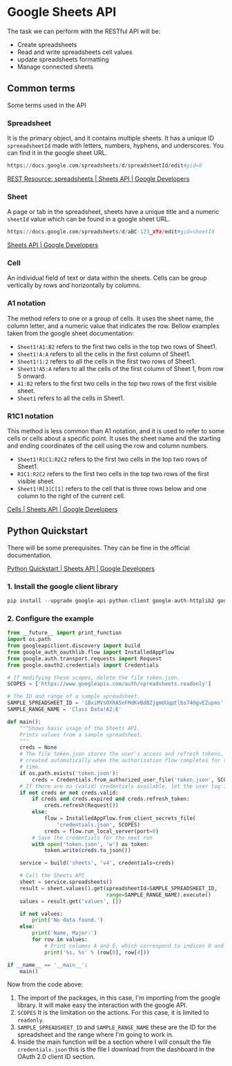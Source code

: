 # Google Sheets API

The task we can perform with the RESTful API will be:

- Create spreadsheets
- Read and write spreadsheets cell values
- update spreadsheets formatting
- Manage connected sheets


## Common terms

Some terms used in the API

### Spreadsheet

It is the primary object, and it contains multiple sheets. It has a unique ID `spreeadsheetId` made with letters, numbers, hyphens, and underscores. You can find it in the google sheet URL.

```python
https://docs.google.com/spreadsheets/d/spreadsheetId/edit#gid=0
```

[REST Resource: spreadsheets | Sheets API | Google Developers](https://developers.google.com/sheets/api/reference/rest/v4/spreadsheets)

### Sheet

A page or tab in the spreadsheet, sheets have a unique title and a numeric `sheetId` value which can be found in a google sheet URL.

```python
https://docs.google.com/spreadsheets/d/aBC-123_xYz/edit#gid=sheetId
```

[Sheets API | Google Developers](https://developers.google.com/sheets/api/reference/rest/v4/spreadsheets/sheets)

### Cell

An individual field of text or data within the sheets. Cells can be group vertically by rows and horizontally by columns.

### A1 notation

The method refers to one or a group of cells. It uses the sheet name, the column letter, and a numeric value that indicates the row. Bellow examples taken from the google sheet documentation:

- `Sheet1!A1:B2` refers to the first two cells in the top two rows of Sheet1.
- `Sheet1!A:A` refers to all the cells in the first column of Sheet1.
- `Sheet1!1:2` refers to all the cells in the first two rows of Sheet1.
- `Sheet1!A5:A` refers to all the cells of the first column of Sheet 1, from row 5 onward.
- `A1:B2` refers to the first two cells in the top two rows of the first visible sheet.
- `Sheet1` refers to all the cells in Sheet1.

### R1C1 notation

This method is less common than A1 notation, and it is used to refer to some cells or cells about a specific point. It uses the sheet name and the starting and ending coordinates of the cell using the row and column numbers.

- `Sheet1!R1C1:R2C2` refers to the first two cells in the top two rows of Sheet1.
- `R1C1:R2C2` refers to the first two cells in the top two rows of the first visible sheet.
- `Sheet1!R[3]C[1]` refers to the cell that is three rows below and one column to the right of the current cell.

[Cells | Sheets API | Google Developers](https://developers.google.com/sheets/api/reference/rest/v4/spreadsheets/cells)

## Python Quickstart

There will be some prerequisites. They can be fine in the official documentation.

[Python Quickstart | Sheets API | Google Developers](https://developers.google.com/sheets/api/quickstart/python)

### 1. Install the google client library

```python
pip install --upgrade google-api-python-client google-auth-httplib2 google-auth-oauthlib
```

### 2. Configure the example

```python
from __future__ import print_function
import os.path
from googleapiclient.discovery import build
from google_auth_oauthlib.flow import InstalledAppFlow
from google.auth.transport.requests import Request
from google.oauth2.credentials import Credentials

# If modifying these scopes, delete the file token.json.
SCOPES = ['https://www.googleapis.com/auth/spreadsheets.readonly']

# The ID and range of a sample spreadsheet.
SAMPLE_SPREADSHEET_ID = '1BxiMVs0XRA5nFMdKvBdBZjgmUUqptlbs74OgvE2upms'
SAMPLE_RANGE_NAME = 'Class Data!A2:E'

def main():
    """Shows basic usage of the Sheets API.
    Prints values from a sample spreadsheet.
    """
    creds = None
    # The file token.json stores the user's access and refresh tokens, and is
    # created automatically when the authorization flow completes for the first
    # time.
    if os.path.exists('token.json'):
        creds = Credentials.from_authorized_user_file('token.json', SCOPES)
    # If there are no (valid) credentials available, let the user log in.
    if not creds or not creds.valid:
        if creds and creds.expired and creds.refresh_token:
            creds.refresh(Request())
        else:
            flow = InstalledAppFlow.from_client_secrets_file(
                'credentials.json', SCOPES)
            creds = flow.run_local_server(port=0)
        # Save the credentials for the next run
        with open('token.json', 'w') as token:
            token.write(creds.to_json())

    service = build('sheets', 'v4', credentials=creds)

    # Call the Sheets API
    sheet = service.spreadsheets()
    result = sheet.values().get(spreadsheetId=SAMPLE_SPREADSHEET_ID,
                                range=SAMPLE_RANGE_NAME).execute()
    values = result.get('values', [])

    if not values:
        print('No data found.')
    else:
        print('Name, Major:')
        for row in values:
            # Print columns A and E, which correspond to indices 0 and 4.
            print('%s, %s' % (row[0], row[4]))

if __name__ == '__main__':
    main()
```
Now from the code above:

1. The import of the packages, in this case, I'm importing from the google library. It will make easy the interaction with the google API.
2. `SCOPES` It is the limitation on the actions. For this case, it is limited to `readonly`.
3. `SAMPLE_SPREADSHEET_ID` and `SAMPLE_RANGE_NAME` these are the ID for the spreadsheet and the range where I'm going to work in.
4. Inside the main function will be a section where I will consult the file `credentials.json` this is the file I download from the dashboard in the OAuth 2.0 client ID section.
